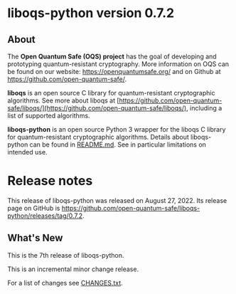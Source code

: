 liboqs-python version 0.7.2
===========================

About
-----

The **Open Quantum Safe (OQS) project** has the goal of developing and prototyping quantum-resistant cryptography. More
information on OQS can be found on our website: https://openquantumsafe.org/ and on Github
at https://github.com/open-quantum-safe/.

**liboqs** is an open source C library for quantum-resistant cryptographic algorithms. See more about liboqs
at [https://github.com/open-quantum-safe/liboqs/](https://github.com/open-quantum-safe/liboqs/), including a list of
supported algorithms.

**liboqs-python** is an open source Python 3 wrapper for the liboqs C library for quantum-resistant cryptographic
algorithms. Details about liboqs-python can be found
in [README.md](https://github.com/open-quantum-safe/liboqs-python/blob/main/README.md). See in particular limitations on
intended use.

Release notes
=============

This release of liboqs-python was released on August 27, 2022. Its release page on GitHub
is https://github.com/open-quantum-safe/liboqs-python/releases/tag/0.7.2.

What's New
----------

This is the 7th release of liboqs-python.

This is an incremental minor change release.

For a list of changes see [CHANGES.txt](https://github.com/open-quantum-safe/liboqs-python/blob/main/CHANGES.txt).
